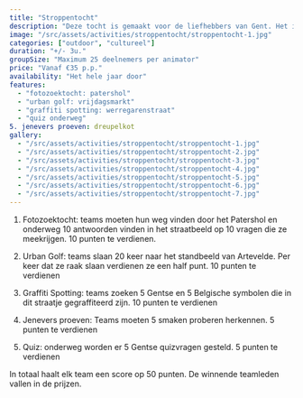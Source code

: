 ```yaml
---
title: "Stroppentocht"
description: "Deze tocht is gemaakt voor de liefhebbers van Gent. Het is een tocht door de binnenstad van Gent met opdrachten en activiteiten."
image: "/src/assets/activities/stroppentocht/stroppentocht-1.jpg"
categories: ["outdoor", "cultureel"]
duration: "+/- 3u."
groupSize: "Maximum 25 deelnemers per animator"
price: "Vanaf €35 p.p."
availability: "Het hele jaar door"
features:
  - "fotozoektocht: patershol"
  - "urban golf: vrijdagsmarkt"
  - "graffiti spotting: werregarenstraat"
  - "quiz onderweg"
5. jenevers proeven: dreupelkot
gallery:
  - "/src/assets/activities/stroppentocht/stroppentocht-1.jpg"
  - "/src/assets/activities/stroppentocht/stroppentocht-2.jpg"
  - "/src/assets/activities/stroppentocht/stroppentocht-3.jpg"
  - "/src/assets/activities/stroppentocht/stroppentocht-4.jpg"
  - "/src/assets/activities/stroppentocht/stroppentocht-5.jpg"
  - "/src/assets/activities/stroppentocht/stroppentocht-6.jpg"
  - "/src/assets/activities/stroppentocht/stroppentocht-7.jpg"
---
```


1. Fotozoektocht: teams moeten hun weg vinden door het Patershol en onderweg 10 antwoorden vinden in het straatbeeld op 10 vragen die ze meekrijgen. 10 punten te verdienen.

2. Urban Golf: teams slaan 20 keer naar het standbeeld van Artevelde. Per keer dat ze raak slaan verdienen ze een half punt. 10 punten te verdienen

3. Graffiti Spotting: teams zoeken 5 Gentse en 5 Belgische symbolen die in dit straatje gegraffiteerd zijn. 10 punten te verdienen

4. Jenevers proeven: Teams moeten 5 smaken proberen herkennen. 5 punten te verdienen

5. Quiz: onderweg worden er 5 Gentse quizvragen gesteld. 5 punten te verdienen

In totaal haalt elk team een score op 50 punten. De winnende teamleden vallen in de prijzen.
